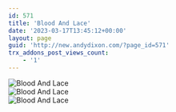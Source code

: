 ```yaml
---
id: 571
title: 'Blood And Lace'
date: '2023-03-17T13:45:12+00:00'
layout: page
guid: 'http://new.andydixon.com/?page_id=571'
trx_addons_post_views_count:
    - '1'
---
```


![Blood And Lace](https://i0.wp.com/assets.g8x2.ldn.idrivee2-23.com/posters/Blood%20And%20Lace%2001.jpg?w=1200&ssl=1 "Blood And Lace")  
![Blood And Lace](https://i0.wp.com/assets.g8x2.ldn.idrivee2-23.com/posters/Blood%20And%20Lace%2002.jpg?w=1200&ssl=1 "Blood And Lace")  
![Blood And Lace](https://i0.wp.com/assets.g8x2.ldn.idrivee2-23.com/posters/Blood%20And%20Lace%2003.jpg?w=1200&ssl=1 "Blood And Lace")